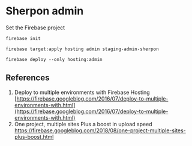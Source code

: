 # Sherpon admin

Set the Firebase project
```
firebase init
```

```
firebase target:apply hosting admin staging-admin-sherpon

```

```
firebase deploy --only hosting:admin
```
## References

1. Deploy to multiple environments with Firebase Hosting [https://firebase.googleblog.com/2016/07/deploy-to-multiple-environments-with.html](https://firebase.googleblog.com/2016/07/deploy-to-multiple-environments-with.html)
2. One project, multiple sites Plus a boost in upload speed [https://firebase.googleblog.com/2018/08/one-project-multiple-sites-plus-boost.html
](https://firebase.googleblog.com/2018/08/one-project-multiple-sites-plus-boost.html
)